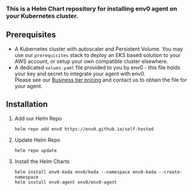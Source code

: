 ### This is a Helm Chart repository for installing env0 agent on your Kubernetes cluster.  

## Prerequisites
- A Kubernetes cluster with autoscaler and Persistent Volume. You may use our `prerequisites` stack to deploy an EKS based solution to your AWS account, or setup your own compatible cluster elsewhere.  
- A dedicated `values.yaml` file provided to you by env0 - this file holds your key and secret to integrate your agent with env0.  
  Please see our [Business tier pricing](https://www.env0.com/pricing) and contact us to obtain the file for your agent.    
  
## Installation
1. Add our Helm Repo
    ```shell
    helm repo add env0 https://env0.github.io/self-hosted
    ```

2. Update Helm Repo
    ```shell
    helm repo update
    ```

3. Install the Helm Charts
    ```shell
    helm install env0-keda env0/keda --namespace env0-keda --create-namespace
    helm install env0-agent env0/env0-agent
    ```
